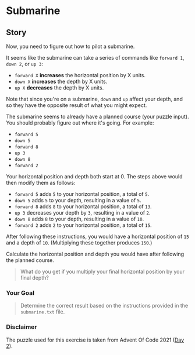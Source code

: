 # Submarine

## Story
Now, you need to figure out how to pilot a submarine.

It seems like the submarine can take a series of commands like `forward 1`, `down 2`, or `up 3`:
- `forward X` **increases** the horizontal position by X units.
- `down X` **increases** the depth by X units.
- `up X` **decreases** the depth by X units.

Note that since you're on a submarine, `down` and `up` affect your depth, and so they have the opposite result of what you might expect.

The submarine seems to already have a planned course (your puzzle input). You should probably figure out where it's going. For example:
- `forward 5`
- `down 5`
- `forward 8`
- `up 3`
- `down 8`
- `forward 2`

Your horizontal position and depth both start at 0. The steps above would then modify them as follows:
- `forward 5` adds `5` to your horizontal position, a total of `5`.
- `down 5` adds `5` to your depth, resulting in a value of `5`.
- `forward 8` adds `8` to your horizontal position, a total of `13`.
- `up 3` decreases your depth by `3`, resulting in a value of `2`.
- `down 8` adds `8` to your depth, resulting in a value of `10`.
- `forward 2` adds `2` to your horizontal position, a total of `15`.

After following these instructions, you would have a horizontal position of `15` and a depth of `10`.  (Multiplying these together produces `150`.)

Calculate the horizontal position and depth you would have after following the planned course. 

> What do you get if you multiply your final horizontal position by your final depth?

### Your Goal
> Determine the correct result based on the instructions provided in the `submarine.txt` file.

### Disclaimer
The puzzle used for this exercise is taken from Advent Of Code 2021 ([Day 2](https://adventofcode.com/2021/day/2)).